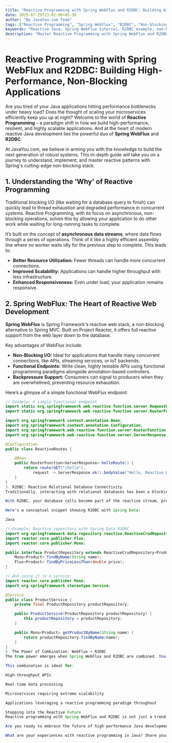 ```yaml
---
title: "Reactive Programming with Spring WebFlux and R2DBC: Building High-Performance, Non-Blocking Applications"
date: 2025-07-29T23:02:00+05:30
author: "By JavaYou.com Team"
tags: ["Reactive Programming", "Spring WebFlux", "R2DBC", "Non-blocking", "High Performance", "Java", "Microservices", "Concurrency"]
keywords: "Reactive Java, Spring WebFlux tutorial, R2DBC example, non-blocking applications, high-performance Java, reactive microservices, Project Reactor, asynchronous programming"
description: "Master Reactive Programming with Spring WebFlux and R2DBC to build incredibly high-performance, non-blocking Java applications. Dive into the future of scalable microservices."
---
```


# Reactive Programming with Spring WebFlux and R2DBC: Building High-Performance, Non-Blocking Applications

Are you tired of your Java applications hitting performance bottlenecks under heavy load? Does the thought of scaling your microservices efficiently keep you up at night? Welcome to the world of **Reactive Programming** – a paradigm shift in how we build high-performance, resilient, and highly scalable applications. And at the heart of modern reactive Java development lies the powerful duo of **Spring WebFlux** and **R2DBC**.

At JavaYou.com, we believe in arming you with the knowledge to build the next generation of robust systems. This in-depth guide will take you on a journey to understand, implement, and master reactive patterns with Spring's cutting-edge non-blocking stack.

## 1. Understanding the 'Why' of Reactive Programming

Traditional blocking I/O (like waiting for a database query to finish) can quickly lead to thread exhaustion and degraded performance in concurrent systems. Reactive Programming, with its focus on asynchronous, non-blocking operations, solves this by allowing your application to do other work while waiting for long-running tasks to complete.

It’s built on the concept of **asynchronous data streams**, where data flows through a series of operations. Think of it like a highly efficient assembly line where no worker waits idly for the previous step to complete. This leads to:
* **Better Resource Utilization:** Fewer threads can handle more concurrent connections.
* **Improved Scalability:** Applications can handle higher throughput with less infrastructure.
* **Enhanced Responsiveness:** Even under load, your application remains responsive.

## 2. Spring WebFlux: The Heart of Reactive Web Development

**Spring WebFlux** is Spring Framework's reactive web stack, a non-blocking alternative to Spring MVC. Built on Project Reactor, it offers full reactive support from the web layer down to the database.

Key advantages of WebFlux include:
* **Non-Blocking I/O:** Ideal for applications that handle many concurrent connections, like APIs, streaming services, or IoT backends.
* **Functional Endpoints:** Write clean, highly testable APIs using functional programming paradigms alongside annotation-based controllers.
* **Backpressure Support:** Consumers can signal to producers when they are overwhelmed, preventing resource exhaustion.

Here’s a glimpse of a simple functional WebFlux endpoint:

```java
// Example: A simple functional endpoint
import static org.springframework.web.reactive.function.server.RequestPredicates.*;
import static org.springframework.web.reactive.function.server.RouterFunctions.route;

import org.springframework.context.annotation.Bean;
import org.springframework.context.annotation.Configuration;
import org.springframework.web.reactive.function.server.RouterFunction;
import org.springframework.web.reactive.function.server.ServerResponse;

@Configuration
public class ReactiveRoutes {

    @Bean
    public RouterFunction<ServerResponse> helloRoute() {
        return route(GET("/hello"),
            request -> ServerResponse.ok().bodyValue("Hello, Reactive World!"));
    }
}
3. R2DBC: Reactive Relational Database Connectivity
Traditionally, interacting with relational databases has been a blocking operation. This is where R2DBC (Reactive Relational Database Connectivity) comes in. R2DBC is an open specification that defines a reactive API for SQL databases, enabling truly end-to-end non-blocking data access.

With R2DBC, your database calls become part of the reactive stream, preventing your application threads from blocking while waiting for database responses. Spring Data R2DBC provides seamless integration, allowing you to use familiar Spring Data repositories with your reactive database interactions.

Here's a conceptual snippet showing R2DBC with Spring Data:

Java

// Example: Reactive repository with Spring Data R2DBC
import org.springframework.data.repository.reactive.ReactiveCrudRepository;
import reactor.core.publisher.Flux;
import reactor.core.publisher.Mono;

public interface ProductRepository extends ReactiveCrudRepository<Product, Long> {
    Mono<Product> findByName(String name);
    Flux<Product> findByPriceLessThan(double price);
}

// And using it in a service:
import reactor.core.publisher.Mono;
import org.springframework.stereotype.Service;

@Service
public class ProductService {
    private final ProductRepository productRepository;

    public ProductService(ProductRepository productRepository) {
        this.productRepository = productRepository;
    }

    public Mono<Product> getProductByName(String name) {
        return productRepository.findByName(name);
    }
}
4. The Power of Combination: WebFlux + R2DBC
The true power emerges when Spring WebFlux and R2DBC are combined. You build reactive REST endpoints with WebFlux that seamlessly interact with your relational database in a non-blocking fashion using R2DBC. This creates a fully reactive, highly efficient data pipeline from your client's request all the way to your database.

This combination is ideal for:

High-throughput APIs

Real-time data processing

Microservices requiring extreme scalability

Applications leveraging a reactive programming paradigm throughout

Stepping into the Reactive Future
Reactive programming with Spring WebFlux and R2DBC is not just a trend; it's a fundamental shift towards building more resilient, efficient, and scalable Java applications. While it requires a different mindset compared to traditional imperative programming, the performance gains and resource efficiencies are well worth the learning curve.

Are you ready to embrace the future of high-performance Java development? Start experimenting with Spring WebFlux and R2DBC today and witness the transformative power of non-blocking reactive systems.

What are your experiences with reactive programming in Java? Share your insights and challenges in the comments below!

